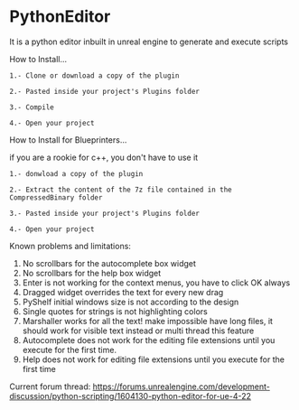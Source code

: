 # PythonEditor

It is a python editor inbuilt in unreal engine to generate and execute scripts

How to Install...

    1.- Clone or download a copy of the plugin
  
    2.- Pasted inside your project's Plugins folder
  
    3.- Compile
  
    4.- Open your project
  
 
How to Install for Blueprinters...

if you are a rookie for c++, you don't have to use it

    1.- donwload a copy of the plugin
  
    2.- Extract the content of the 7z file contained in the CompressedBinary folder
  
    3.- Pasted inside your project's Plugins folder
  
    4.- Open your project
  
 
Known problems and limitations:
  
  1. No scrollbars for the autocomplete box widget
  2. No scrollbars for the help box widget
  3. Enter is not working for the context menus, you have to click OK always
  4. Dragged widget overrides the text for every new drag
  5. PyShelf initial windows size is not according to the design
  6. Single quotes for strings is not highlighting colors
  7. Marshaller works for all the text! make impossible have long files, it should work for visible text instead or multi thread this     feature
  8. Autocomplete does not work for the editing file extensions until you execute for the first time.
  9. Help does not work for editing file extensions until you execute for the first time
 
Current forum thread:
https://forums.unrealengine.com/development-discussion/python-scripting/1604130-python-editor-for-ue-4-22
